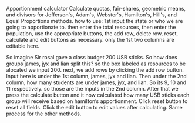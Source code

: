 Apportionment calculator
Calculate quotas, fair-shares, geometric means, and divisors for Jefferson's, Adam's, Webster's, Hamilton's, Hill's, and Equal Proportions methods.
how to use:
1st input the state or who we are going to apportionate to. then enter the total resources, then enter the population, use the appropriate buttons, the add row, delete row, reset, calculate and edit buttons as necessary.
only the 1st two columns are editable here.

So imagine Sir rosal gave a class budget 200 USB sticks. So how does groups james, jyx and lian split this?
so the box labeled as resources to be alocated we input 200.
next, we add rows by clicking the add row button.
Input here is under the  1st column, james, jyx and lian.
Then under the 2nd column, how many students are under james, jyx, and lian. So its 9, 10 and 11 respectively. so those are the inputs in the 2nd column.
After that we press the calculate button and it now calculated how many USB sticks each group will receive based on hamilton’s apportionment.
Click reset button to reset all fields.
Click the edit button to edit values after calculating.
Same process for the other methods.
